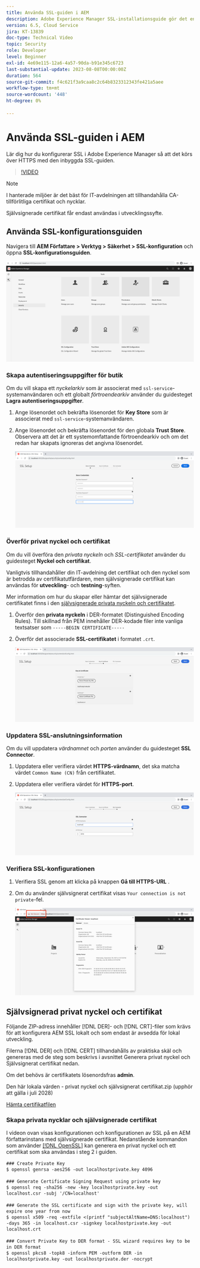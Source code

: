 ```yaml
---
title: Använda SSL-guiden i AEM
description: Adobe Experience Manager SSL-installationsguide gör det enklare att konfigurera en AEM som körs över HTTPS.
version: 6.5, Cloud Service
jira: KT-13839
doc-type: Technical Video
topic: Security
role: Developer
level: Beginner
exl-id: 4e69e115-12a6-4a57-90da-b91e345c6723
last-substantial-update: 2023-08-08T00:00:00Z
duration: 564
source-git-commit: f4c621f3a9caa8c2c64b8323312343fe421a5aee
workflow-type: tm+mt
source-wordcount: '448'
ht-degree: 0%

---
```


# Använda SSL-guiden i AEM

Lär dig hur du konfigurerar SSL i Adobe Experience Manager så att det körs över HTTPS med den inbyggda SSL-guiden.

>[!VIDEO](https://video.tv.adobe.com/v/17993?quality=12&learn=on)


>[!NOTE]
>
>I hanterade miljöer är det bäst för IT-avdelningen att tillhandahålla CA-tillförlitliga certifikat och nycklar.
>
>Självsignerade certifikat får endast användas i utvecklingssyfte.

## Använda SSL-konfigurationsguiden

Navigera till __AEM Författare > Verktyg > Säkerhet > SSL-konfiguration__ och öppna __SSL-konfigurationsguiden__.

![SSL-konfigurationsguiden](assets/use-the-ssl-wizard/ssl-config-wizard.png)

### Skapa autentiseringsuppgifter för butik

Om du vill skapa ett _nyckelarkiv_ som är associerat med `ssl-service`-systemanvändaren och ett globalt _förtroendearkiv_ använder du guidesteget __Lagra autentiseringsuppgifter__.

1. Ange lösenordet och bekräfta lösenordet för __Key Store__ som är associerat med `ssl-service`-systemanvändaren.
1. Ange lösenordet och bekräfta lösenordet för den globala __Trust Store__. Observera att det är ett systemomfattande förtroendearkiv och om det redan har skapats ignoreras det angivna lösenordet.

   ![SSL-inställning - Lagra autentiseringsuppgifter](assets/use-the-ssl-wizard/store-credentials.png)

### Överför privat nyckel och certifikat

Om du vill överföra den _privata nyckeln_ och _SSL-certifikatet_ använder du guidesteget __Nyckel och certifikat__.

Vanligtvis tillhandahåller din IT-avdelning det certifikat och den nyckel som är betrodda av certifikatutfärdaren, men självsignerade certifikat kan användas för __utveckling__- och __testning__-syften.

Mer information om hur du skapar eller hämtar det självsignerade certifikatet finns i den [självsignerade privata nyckeln och certifikatet](#self-signed-private-key-and-certificate).

1. Överför den __privata nyckeln__ i DER-formatet (Distinguished Encoding Rules). Till skillnad från PEM innehåller DER-kodade filer inte vanliga textsatser som `-----BEGIN CERTIFICATE-----`
1. Överför det associerade __SSL-certifikatet__ i formatet `.crt`.

   ![SSL-inställning - privat nyckel och certifikat](assets/use-the-ssl-wizard/privatekey-and-certificate.png)

### Uppdatera SSL-anslutningsinformation

Om du vill uppdatera _värdnamnet_ och _porten_ använder du guidesteget __SSL Connector__.

1. Uppdatera eller verifiera värdet __HTTPS-värdnamn__, det ska matcha värdet `Common Name (CN)` från certifikatet.
1. Uppdatera eller verifiera värdet för __HTTPS-port__.

   ![SSL-installation - SSL-anslutningsinformation](assets/use-the-ssl-wizard/ssl-connector-details.png)

### Verifiera SSL-konfigurationen

1. Verifiera SSL genom att klicka på knappen __Gå till HTTPS-URL__ .
1. Om du använder självsignerat certifikat visas `Your connection is not private`-fel.

   ![SSL-inställning - Verifiera AEM över HTTPS](assets/use-the-ssl-wizard/verify-aem-over-ssl.png)

## Självsignerad privat nyckel och certifikat

Följande ZIP-adress innehåller [!DNL DER]- och [!DNL CRT]-filer som krävs för att konfigurera AEM SSL lokalt och som endast är avsedda för lokal utveckling.

Filerna [!DNL DER] och [!DNL CERT] tillhandahålls av praktiska skäl och genereras med de steg som beskrivs i avsnittet Generera privat nyckel och Självsignerat certifikat nedan.

Om det behövs är certifikatets lösenordsfras **admin**.

Den här lokala värden - privat nyckel och självsignerat certifikat.zip (upphör att gälla i juli 2028)

[Hämta certifikatfilen](assets/use-the-ssl-wizard/certificate.zip)

### Skapa privata nycklar och självsignerade certifikat

I videon ovan visas konfigurationen och konfigurationen av SSL på en AEM författarinstans med självsignerade certifikat. Nedanstående kommandon som använder [[!DNL OpenSSL]](https://www.openssl.org/) kan generera en privat nyckel och ett certifikat som ska användas i steg 2 i guiden.

```shell
### Create Private Key
$ openssl genrsa -aes256 -out localhostprivate.key 4096

### Generate Certificate Signing Request using private key
$ openssl req -sha256 -new -key localhostprivate.key -out localhost.csr -subj '/CN=localhost'

### Generate the SSL certificate and sign with the private key, will expire one year from now
$ openssl x509 -req -extfile <(printf "subjectAltName=DNS:localhost") -days 365 -in localhost.csr -signkey localhostprivate.key -out localhost.crt

### Convert Private Key to DER format - SSL wizard requires key to be in DER format
$ openssl pkcs8 -topk8 -inform PEM -outform DER -in localhostprivate.key -out localhostprivate.der -nocrypt
```
